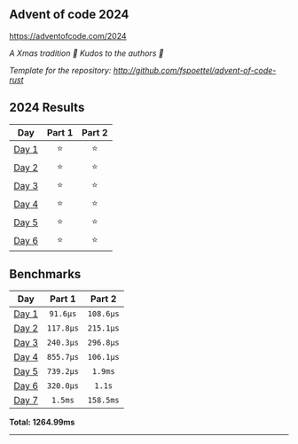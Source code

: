 ## Advent of code 2024

https://adventofcode.com/2024

_A Xmas tradition 🎅 Kudos to the authors 🎉_


_Template for the repository: http://github.com/fspoettel/advent-of-code-rust_


<!--- advent_readme_stars table --->
## 2024 Results

| Day | Part 1 | Part 2 |
| :---: | :---: | :---: |
| [Day 1](https://adventofcode.com/2024/day/1) | ⭐ | ⭐ |
| [Day 2](https://adventofcode.com/2024/day/2) | ⭐ | ⭐ |
| [Day 3](https://adventofcode.com/2024/day/3) | ⭐ | ⭐ |
| [Day 4](https://adventofcode.com/2024/day/4) | ⭐ | ⭐ |
| [Day 5](https://adventofcode.com/2024/day/5) | ⭐ | ⭐ |
| [Day 6](https://adventofcode.com/2024/day/6) | ⭐ | ⭐ |
<!--- advent_readme_stars table --->

<!--- benchmarking table --->
## Benchmarks

| Day | Part 1 | Part 2 |
| :---: | :---: | :---:  |
| [Day 1](./src/bin/01.rs) | `91.6µs` | `108.6µs` |
| [Day 2](./src/bin/02.rs) | `117.8µs` | `215.1µs` |
| [Day 3](./src/bin/03.rs) | `240.3µs` | `296.8µs` |
| [Day 4](./src/bin/04.rs) | `855.7µs` | `106.1µs` |
| [Day 5](./src/bin/05.rs) | `739.2µs` | `1.9ms` |
| [Day 6](./src/bin/06.rs) | `320.0µs` | `1.1s` |
| [Day 7](./src/bin/07.rs) | `1.5ms` | `158.5ms` |

**Total: 1264.99ms**
<!--- benchmarking table --->

---

